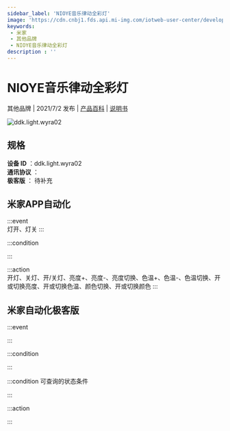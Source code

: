 ```yaml
---
sidebar_label: 'NIOYE音乐律动全彩灯'
image: 'https://cdn.cnbj1.fds.api.mi-img.com/iotweb-user-center/developer_1679047841500KjddaFWx.png?GalaxyAccessKeyId=AKVGLQWBOVIRQ3XLEW&Expires=9223372036854775807&Signature=v0WzP2gfMbIJXuoAziAKh6mDxAY='
keywords: 
 - 米家
 - 其他品牌
 - NIOYE音乐律动全彩灯
description : ''
---
```

# NIOYE音乐律动全彩灯

其他品牌 | 2021/7/2 发布 | [产品百科](https://home.mi.com/webapp/content/baike/product/index.html?model=ddk.light.wyra02/) | [说明书](https://home.mi.com/views/introduction.html?model=ddk.light.wyra02&region=cn)

![ddk.light.wyra02](https://cdn.cnbj1.fds.api.mi-img.com/iotweb-user-center/developer_1679047841500KjddaFWx.png?GalaxyAccessKeyId=AKVGLQWBOVIRQ3XLEW&Expires=9223372036854775807&Signature=v0WzP2gfMbIJXuoAziAKh6mDxAY=)

## 规格  
> 
**设备 ID** ：ddk.light.wyra02  
**通讯协议** ：  
**极客版**  ： 待补充 


## 米家APP自动化  

:::event  
灯开、灯关
:::

:::condition  

:::

:::action   
开灯、关灯、开/关灯、亮度+、亮度-、亮度切换、色温+、色温-、色温切换、开或切换亮度、开或切换色温、颜色切换、开或切换颜色
:::

## 米家自动化极客版  

:::event  

:::

:::condition  

:::

:::condition 可查询的状态条件  

:::

:::action  

:::

        
